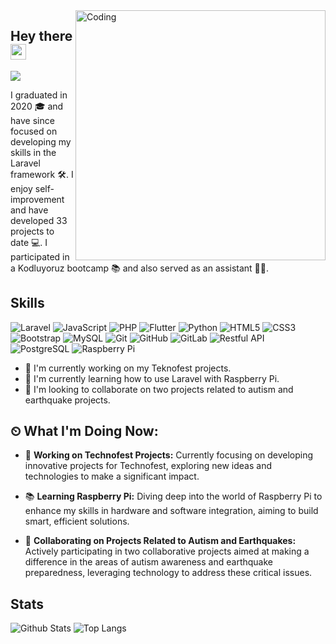 <img align="right" alt="Coding" width="400" src="https://user-images.githubusercontent.com/74038190/212749447-bfb7e725-6987-49d9-ae85-2015e3e7cc41.gif">

## Hey there <img src="https://media.giphy.com/media/hvRJCLFzcasrR4ia7z/giphy.gif" width="25px">
![](https://visitor-badge.glitch.me/badge?page_id=SajeebChakraborty)

I graduated in 2020 🎓 and have since focused on developing my skills in the Laravel framework 🛠️. I enjoy self-improvement and have developed 33 projects to date 💻. I participated in a Kodluyoruz bootcamp 📚 and also served as an assistant 👨‍🏫.

## Skills

![Laravel](https://img.shields.io/badge/Laravel-red?style=flat-square&logo=laravel)
![JavaScript](https://img.shields.io/badge/-JavaScript-black?style=flat-square&logo=javascript)
![PHP](https://img.shields.io/badge/-Php-black?style=flat-square&logo=Php)
![Flutter](https://img.shields.io/badge/flutter-blue?logo=flutter)
![Python](https://img.shields.io/badge/-Python-3776AB?style=flat-square&logo=python&logoColor=white)
![HTML5](https://img.shields.io/badge/-HTML5-E34F26?style=flat-square&logo=html5&logoColor=white)
![CSS3](https://img.shields.io/badge/-CSS3-1572B6?style=flat-square&logo=css3)
![Bootstrap](https://img.shields.io/badge/-Bootstrap-563D7C?style=flat-square&logo=bootstrap)
![MySQL](https://img.shields.io/badge/-MySQL-black?style=flat-square&logo=mysql)
![Git](https://img.shields.io/badge/-Git-black?style=flat-square&logo=git)
![GitHub](https://img.shields.io/badge/-GitHub-181717?style=flat-square&logo=github)
![GitLab](https://img.shields.io/badge/-GitLab-FCA121?style=flat-square&logo=gitlab)
![Restful API](https://img.shields.io/badge/-Restful%20API-009688?style=flat-square&logo=restfulapi)
![PostgreSQL](https://img.shields.io/badge/-PostgreSQL-336791?style=flat-square&logo=postgresql)
![Raspberry Pi](https://img.shields.io/badge/-Raspberry%20Pi-A22846?style=flat-square&logo=raspberrypi)


- 🔭 I'm currently working on my Teknofest projects.
- 🌱 I'm currently learning how to use Laravel with Raspberry Pi.
- 👯 I'm looking to collaborate on two projects related to autism and earthquake projects.

## ⏲ What I'm Doing Now:

- 🚀 **Working on Technofest Projects:** Currently focusing on developing innovative projects for Technofest, exploring new ideas and technologies to make a significant impact.

- 📚 **Learning Raspberry Pi:** Diving deep into the world of Raspberry Pi to enhance my skills in hardware and software integration, aiming to build smart, efficient solutions.

- 🤝 **Collaborating on Projects Related to Autism and Earthquakes:** Actively participating in two collaborative projects aimed at making a difference in the areas of autism awareness and earthquake preparedness, leveraging technology to address these critical issues.
 
## Stats

![Github Stats](https://github-readme-stats.vercel.app/api?username=yeginbatuhan&count_private=true&show_icons=true&include_all_commits=true&theme=prussian)
![Top Langs](https://github-readme-stats.vercel.app/api/top-langs/?username=yeginbatuhan&hide=TeX&layout=compact&theme=prussian)


